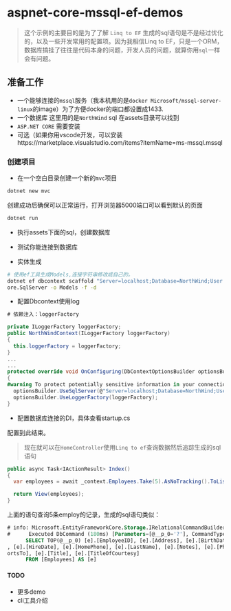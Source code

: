 # aspnet-core-mssql-ef-demos

> 这个示例的主要目的是为了了解 `Linq to EF` 生成的sql语句是不是经过优化的，以及一些开发常用的配置项。因为我相信Linq to EF，只是一个ORM，数据库搞挂了往往是代码本身的问题，开发人员的问题，就算你用`sql`一样会有问题。

## 准备工作

- 一个能够连接的`mssql`服务（我本机用的是`docker Microsoft/mssql-server-linux`的image）为了方便docker的端口都设置成1433.
- 一个数据库 这里用的是`NorthWind` sql 在assets目录可以找到
- `ASP.NET CORE` 需要安装
- 可选（如果你用vscode开发，可以安装https://marketplace.visualstudio.com/items?itemName=ms-mssql.mssql

### 创建项目

- 在一个空白目录创建一个新的`mvc`项目

```sh
dotnet new mvc
```
创建成功后确保可以正常运行，打开浏览器5000端口可以看到默认的页面

```sh
dotnet run
```
- 执行assets下面的sql，创建数据库

- 测试你能连接到数据库

- 实体生成

```sh
# 使用ef工具生成Models,连接字符串修改成自己的。
dotnet ef dbcontext scaffold "Server=localhost;Database=NorthWind;User Id=sa;Password=qtdqQoNOCz42;" Microsoft.EntityFrameworkC
ore.SqlServer -o Models -f -d
```

- 配置Dbcontext使用log
```csharp
# 依赖注入：loggerFactory

private ILoggerFactory loggerFactory;
public NorthWindContext(ILoggerFactory loggerFactory)
{
  this.loggerFactory = loggerFactory;
}
...
...
protected override void OnConfiguring(DbContextOptionsBuilder optionsBuilder)
{
#warning To protect potentially sensitive information in your connection string, you should move it out of source code. See http://go.microsoft.com/fwlink/?LinkId=723263 for guidance on storing connection strings.
  optionsBuilder.UseSqlServer(@"Server=localhost;Database=NorthWind;User Id=sa;Password=qtdqQoNOCz42;");
  optionsBuilder.UseLoggerFactory(loggerFactory);
}

```

- 配置数据库连接的DI，具体查看startup.cs


配置到此结束。

> 现在就可以在`HomeController`使用`Linq to ef`查询数据然后追踪生成的sql语句

```csharp
public async Task<IActionResult> Index()
{
  var employees = await _context.Employees.Take(5).AsNoTracking().ToListAsync();

  return View(employees);
}
```
上面的语句查询5条employ的记录，生成的sql语句类似：
```sql
# info: Microsoft.EntityFrameworkCore.Storage.IRelationalCommandBuilderFactory[1]
#      Executed DbCommand (180ms) [Parameters=[@__p_0='?'], CommandType='Text', CommandTimeout='30']
      SELECT TOP(@__p_0) [e].[EmployeeID], [e].[Address], [e].[BirthDate], [e].[City], [e].[Country], [e].[Extension], [e].[FirstName]
, [e].[HireDate], [e].[HomePhone], [e].[LastName], [e].[Notes], [e].[Photo], [e].[PhotoPath], [e].[PostalCode], [e].[Region], [e].[Rep
ortsTo], [e].[Title], [e].[TitleOfCourtesy]
      FROM [Employees] AS [e]
```

#### TODO 

- 更多demo
- cli工具介绍


